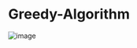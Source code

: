 # Greedy-Algorithm

![image](https://github.com/user-attachments/assets/1039c241-9328-4eea-89a6-d6779b3e4b19)
